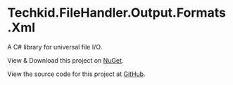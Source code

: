 # Techkid.FileHandler.Output.Formats.Xml

A C# library for universal file I/O.

View & Download this project on [NuGet](https://www.nuget.org/packages/Techkid.FileHandler.Output.Formats.Xml/).

View the source code for this project at [GitHub](https://github.com/simon-techkid/Techkid.FileHandler.Output.Formats.Xml/).
